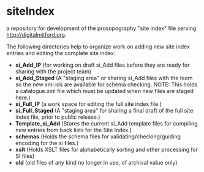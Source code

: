 # siteIndex
a repository for development of the prosopography "site index" file serving <http://digitalmitford.org>. 

The following directories help to organize work on adding new site index entries and editing the complete site index:

* **si_Add_IP** (for working on draft si_Add files before they are ready for sharing with the project team)
* **si_Add_Staged** (A "staging area" or sharing si_Add files with the team so the new xml:ids are available for schema checking. NOTE: This holds a catalogue.xml file which must be updated when new files are staged here.)
* **si_Full_IP** (a work space for editing the full site index file.)
* **si_Full_Staged** (A "staging area" for sharing a final draft of the full site index file, prior to public release.)
* **Template_si_Add** (Stores the current si_Add template files for compiling new entries from back lists for the Site Index.)
* **schemas** (Holds the schema files for validating/checking/guiding encoding for the si files.)
* **xslt** (Holds XSLT files for alphabetically sorting and other processing for SI files) 
* **old** (old files of any kind no longer in use, of archival value only)